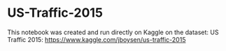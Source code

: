 # US-Traffic-2015

This notebook was created and run directly on Kaggle on the dataset: US Traffic 2015: https://www.kaggle.com/jboysen/us-traffic-2015

